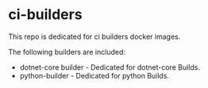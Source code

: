 # ci-builders

This repo is dedicated for ci builders docker images.

The following builders are included:

* dotnet-core builder - Dedicated for dotnet-core Builds.
* python-builder - Dedicated for python Builds.
